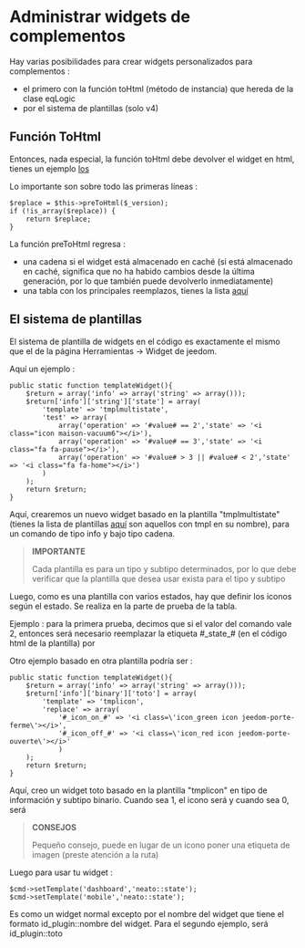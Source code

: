 # Administrar widgets de complementos

Hay varias posibilidades para crear widgets personalizados para complementos :

- el primero con la función toHtml (método de instancia) que hereda de la clase eqLogic
- por el sistema de plantillas (solo v4)

## Función ToHtml

Entonces, nada especial, la función toHtml debe devolver el widget en html, tienes un ejemplo [los](https://github.com/jeedom/plugin-weather/blob/beta/core/class/weather.class.php#L647)

Lo importante son sobre todo las primeras líneas :

````
$replace = $this->preToHtml($_version);
if (!is_array($replace)) {
	return $replace;
}
````

La función preToHtml regresa :

- una cadena si el widget está almacenado en caché (si está almacenado en caché, significa que no ha habido cambios desde la última generación, por lo que también puede devolverlo inmediatamente)
- una tabla con los principales reemplazos, tienes la lista [aquí](https://github.com/jeedom/core/blob/alpha/core/class/eqLogic.class.php#L663)

## El sistema de plantillas

El sistema de plantilla de widgets en el código es exactamente el mismo que el de la página Herramientas -> Widget de jeedom.

Aquí un ejemplo :

````
public static function templateWidget(){
	$return = array('info' => array('string' => array()));
	$return['info']['string']['state'] = array(
		'template' => 'tmplmultistate',
		'test' => array(
			array('operation' => '#value# == 2','state' => '<i class="icon maison-vacuum6"></i>'),
			array('operation' => '#value# == 3','state' => '<i class="fa fa-pause"></i>'),
			array('operation' => '#value# > 3 || #value# < 2','state' => '<i class="fa fa-home"></i>')
		)
	);
	return $return;
}
````

Aquí, crearemos un nuevo widget basado en la plantilla "tmplmultistate" (tienes la lista de plantillas [aquí](https://github.com/jeedom/core/tree/alpha/core/template/dashboard) son aquellos con tmpl en su nombre), para un comando de tipo info y bajo tipo cadena.

> **IMPORTANTE**
>
> Cada plantilla es para un tipo y subtipo determinados, por lo que debe verificar que la plantilla que desea usar exista para el tipo y subtipo

Luego, como es una plantilla con varios estados, hay que definir los iconos según el estado. Se realiza en la parte de prueba de la tabla.

Ejemplo : para la primera prueba, decimos que si el valor del comando vale 2, entonces será necesario reemplazar la etiqueta #\_state_# (en el código html de la plantilla) por </i>

Otro ejemplo basado en otra plantilla podría ser :

````
public static function templateWidget(){
	$return = array('info' => array('string' => array()));
	$return['info']['binary']['toto'] = array(
		'template' => 'tmplicon',
		'replace' => array(
			'#_icon_on_#' => '<i class=\'icon_green icon jeedom-porte-ferme\'></i>',
			'#_icon_off_#' => '<i class=\'icon_red icon jeedom-porte-ouverte\'></i>'
			)
	);
	return $return;
}
````

Aquí, creo un widget toto basado en la plantilla "tmplicon" en tipo de información y subtipo binario. Cuando sea 1, el icono será<i class='icon_green icon jeedom-porte-ferme'></i> y cuando sea 0, será </i>

>**CONSEJOS**
>
> Pequeño consejo, puede en lugar de un icono poner una etiqueta de imagen (preste atención a la ruta)

Luego para usar tu widget :

````
$cmd->setTemplate('dashboard','neato::state');
$cmd->setTemplate('mobile','neato::state');
````

Es como un widget normal excepto por el nombre del widget que tiene el formato id_plugin::nombre del widget. Para el segundo ejemplo, será id_plugin::toto


